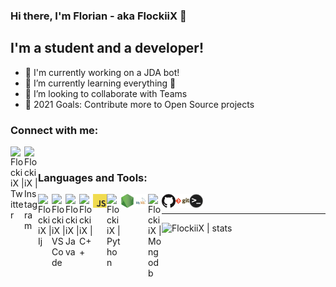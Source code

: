 ### Hi there, I'm Florian - aka FlockiiX 👋

## I'm a student and a developer!
- 🔭 I'm currently working on a JDA bot!
- 🌱 I’m currently learning everything 🤣
- 👯 I’m looking to collaborate with Teams
- 🥅 2021 Goals: Contribute more to Open Source projects

### Connect with me:
[<img align="left" alt="FlockiiX | Twitter" width="22px" src="https://camo.githubusercontent.com/395dda360ae28377b7c3247581a88b20573883519c2be833cb64fbb37dcbcc1a/68747470733a2f2f63646e2e6a7364656c6976722e6e65742f6e706d2f73696d706c652d69636f6e734076332f69636f6e732f747769747465722e737667" />](https://twitter.com/FlockiiX)
[<img align="left" alt="FlockiiX | Instagram" width="22px" src="https://camo.githubusercontent.com/c80f9763ed06d4ab9fbcc1a74b8b74cd95e4c7f82d3f1f70233994f236a0faeb/68747470733a2f2f63646e2e6a7364656c6976722e6e65742f6e706d2f73696d706c652d69636f6e734076332f69636f6e732f696e7374616772616d2e737667" />](https://www.instagram.com/flockiix/)

<br />

### Languages and Tools:
<img align="left" alt="FlockiiX | Ij" width="22px" src="https://camo.githubusercontent.com/b9263a24e4fed59f6db0916940b95f9cecfd030b5f0b2765654e1784ab908079/68747470733a2f2f63646e2e69636f6e73636f75742e636f6d2f69636f6e2f667265652f706e672d3531322f696e74656c6c696a2d696465612d3536393139392e706e67" />
<img align="left" alt="FlockiiX | VSCode" width="22px" src="https://upload.wikimedia.org/wikipedia/commons/thumb/9/9a/Visual_Studio_Code_1.35_icon.svg/1024px-Visual_Studio_Code_1.35_icon.svg.png" />
<img align="left" alt="FlockiiX | Java" width="22px" src="https://cdn.iconscout.com/icon/free/png-512/java-43-569305.png" />
<img align="left" alt="FlockiiX | C++" width="22px" src="https://user-images.githubusercontent.com/42747200/46140125-da084900-c26d-11e8-8ea7-c45ae6306309.png" />
<img align="left" alt="FlockiiX | JS" width="22px" src="https://raw.githubusercontent.com/github/explore/80688e429a7d4ef2fca1e82350fe8e3517d3494d/topics/javascript/javascript.png" />
<img align="left" alt="FlockiiX | Python" width="22px" src="https://cdn3.iconfinder.com/data/icons/logos-and-brands-adobe/512/267_Python-512.png" />
<img align="left" alt="FlockiiX | Node" width="22px" src="https://raw.githubusercontent.com/github/explore/80688e429a7d4ef2fca1e82350fe8e3517d3494d/topics/nodejs/nodejs.png" />
<img align="left" alt="FlockiiX | MySQL" width="22px" src="https://raw.githubusercontent.com/github/explore/80688e429a7d4ef2fca1e82350fe8e3517d3494d/topics/mysql/mysql.png" />
<img align="left" alt="FlockiiX | Mongodb" width="22px" src="https://cdn.iconscout.com/icon/free/png-512/mongodb-226029.png" />
<img align="left" alt="FlockiiX | Github" width="22px" src="https://raw.githubusercontent.com/github/explore/78df643247d429f6cc873026c0622819ad797942/topics/github/github.png" />
<img align="left" alt="FlockiiX | Git" width="22px" src="https://raw.githubusercontent.com/github/explore/80688e429a7d4ef2fca1e82350fe8e3517d3494d/topics/git/git.png" />
<img align="left" alt="FlockiiX | Terminal" width="22px" src="https://raw.githubusercontent.com/github/explore/80688e429a7d4ef2fca1e82350fe8e3517d3494d/topics/terminal/terminal.png" />

<br />

___


<img align="left" alt="FlockiiX | stats" src="https://github-readme-stats.vercel.app/api?username=FlockiiX&show_icons=true&hide_border=true" />
